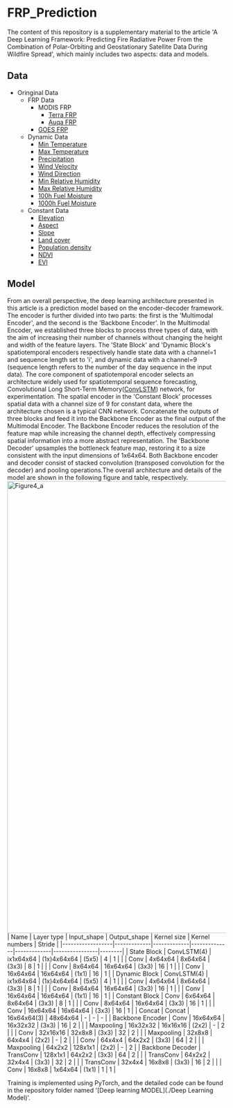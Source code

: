 # FRP_Prediction
The content of this repository is a supplementary material to the article 'A Deep Learning Framework: Predicting Fire Radiative Power From the Combination of Polar-Orbiting and Geostationary Satellite Data During Wildfire Spread', which mainly includes two aspects: data and models.
## Data
- Oringinal Data
  - FRP Data
    - MODIS FRP 
      - [Terra FRP](https://developers.google.com/earth-engine/datasets/catalog/MODIS_061_MOD14A1)
      - [Auqa FRP](https://developers.google.com/earth-engine/datasets/catalog/MODIS_061_MYD14A1)
    - [GOES FRP](https://developers.google.com/earth-engine/datasets/catalog/NOAA_GOES_16_FDCC)
  - Dynamic Data
    - [Min Temperature](https://developers.google.com/earth-engine/datasets/catalog/IDAHO_EPSCOR_GRIDMET#bands)
    - [Max Temperature](https://developers.google.com/earth-engine/datasets/catalog/IDAHO_EPSCOR_GRIDMET#bands)
    - [Precipitation](https://developers.google.com/earth-engine/datasets/catalog/IDAHO_EPSCOR_GRIDMET#bands)
    - [Wind Velocity](https://developers.google.com/earth-engine/datasets/catalog/IDAHO_EPSCOR_GRIDMET#bands)
    - [Wind Direction](https://developers.google.com/earth-engine/datasets/catalog/IDAHO_EPSCOR_GRIDMET#bands)
    - [Min Relative Humidity](https://developers.google.com/earth-engine/datasets/catalog/IDAHO_EPSCOR_GRIDMET#bands)
    - [Max Relative Humidity](https://developers.google.com/earth-engine/datasets/catalog/IDAHO_EPSCOR_GRIDMET#bands)
    - [100h Fuel Moisture](https://developers.google.com/earth-engine/datasets/catalog/IDAHO_EPSCOR_GRIDMET#bands)
    - [1000h Fuel Moisture](https://developers.google.com/earth-engine/datasets/catalog/IDAHO_EPSCOR_GRIDMET#bands)
  - Constant Data
    - [Elevation](https://developers.google.com/earth-engine/datasets/catalog/USGS_SRTMGL1_003)
    - [Aspect](https://developers.google.com/earth-engine/datasets/catalog/USGS_SRTMGL1_003)
    - [Slope](https://developers.google.com/earth-engine/datasets/catalog/USGS_SRTMGL1_003)
    - [Land cover](https://developers.google.com/earth-engine/datasets/catalog/USGS_NLCD_RELEASES_2020_REL_NALCMS)
    - [Population density](https://developers.google.com/earth-engine/datasets/catalog/CIESIN_GPWv411_GPW_Population_Density)
    - [NDVI](https://developers.google.com/earth-engine/datasets/catalog/NOAA_VIIRS_001_VNP13A1)
    - [EVI](https://developers.google.com/earth-engine/datasets/catalog/NOAA_VIIRS_001_VNP13A1)
## Model
From an overall perspective, the deep learning architecture presented in this article is a prediction model based on the encoder-decoder framework. The encoder is further divided into two parts: the first is the 'Multimodal Encoder', and the second is the 'Backbone Encoder'. In the Multimodal Encoder, we established three blocks to process three types of data, with the aim of increasing their number of channels without changing the height and width of the feature layers. The 'State Block' and 'Dynamic Block's spatiotemporal encoders respectively handle state data with a channel=1 and sequence length set to 'i', and dynamic data with a channel=9 (sequence length refers to the number of the day sequence in the input data). The core component of spatiotemporal encoder selects an architecture widely used for spatiotemporal sequence forecasting, Convolutional Long Short-Term Memory([ConvLSTM](https://proceedings.neurips.cc/paper/2015/file/07563a3fe3bbe7e3ba84431ad9d055af-Paper.pdf)) network, for experimentation. The spatial encoder in the 'Constant Block' processes spatial data with a channel size of 9 for constant data, where the architecture chosen is a typical CNN network. Concatenate the outputs of three blocks and feed it into the Backbone Encoder as the final output of the Multimodal Encoder. The Backbone Encoder reduces the resolution of the feature map while increasing the channel depth, effectively compressing spatial information into a more abstract representation. The 'Backbone Decoder' upsamples the bottleneck feature map, restoring it to a size consistent with the input dimensions of 1x64x64. Both Backbone encoder and decoder consist of stacked convolution (transposed convolution for the decoder) and pooling operations.The overall architecture and details of the model are shown in the following figure and table, respectively.
<img width="1043" alt="Figure4_a" src="https://github.com/dazhaxie666/FRP_Prediction/assets/101981022/d134e309-12fc-4c26-b949-4a2091b34529">
| Name             | Layer type  | Input_shape | Output_shape | Kernel size | Kernel numbers | Stride |
|------------------|-------------|-------------|--------------|-------------|----------------|--------|
| State Block      | ConvLSTM(4) | ix1x64x64   | (1x)4x64x64  | (5x5)       | 4              | 1      |
|                  | Conv        | 4x64x64     | 8x64x64      | (3x3)       | 8              | 1      |
|                  | Conv        | 8x64x64     | 16x64x64     | (3x3)       | 16             | 1      |
|                  | Conv        | 16x64x64    | 16x64x64     | (1x1)       | 16             | 1      |
| Dynamic Block    | ConvLSTM(4) | ix1x64x64   | (1x)4x64x64  | (5x5)       | 4              | 1      |
|                  | Conv        | 4x64x64     | 8x64x64      | (3x3)       | 8              | 1      |
|                  | Conv        | 8x64x64     | 16x64x64     | (3x3)       | 16             | 1      |
|                  | Conv        | 16x64x64    | 16x64x64     | (1x1)       | 16             | 1      |
| Constant Block   | Conv        | 6x64x64     | 8x64x64      | (3x3)       | 8              | 1      |
|                  | Conv        | 8x64x64     | 16x64x64     | (3x3)       | 16             | 1      |
|                  | Conv        | 16x64x64    | 16x64x64     | (3x3)       | 16             | 1      |
| Concat           | Concat      | 16x64x64(3) | 48x64x64     | -           | -              | -      |
| Backbone Encoder | Conv        | 16x64x64    | 16x32x32     | (3x3)       | 16             | 2      |
|                  | Maxpooling  | 16x32x32    | 16x16x16     | (2x2)       | -              | 2      |
|                  | Conv        | 32x16x16    | 32x8x8       | (3x3)       | 32             | 2      |
|                  | Maxpooling  | 32x8x8      | 64x4x4       | (2x2)       | -              | 2      |
|                  | Conv        | 64x4x4      | 64x2x2       | (3x3)       | 64             | 2      |
|                  | Maxpooling  | 64x2x2      | 128x1x1      | (2x2)       | -              | 2      |
| Backbone Decoder | TransConv   | 128x1x1     | 64x2x2       | (3x3)       | 64             | 2      |
|                  | TransConv   | 64x2x2      | 32x4x4       | (3x3)       | 32             | 2      |
|                  | TransConv   | 32x4x4      | 16x8x8       | (3x3)       | 16             | 2      |
|                  | Conv        | 16x8x8      | 1x64x64      | (1x1)       | 1              | 1      |

Training is implemented using PyTorch, and the detailed code can be found in the repository folder named '[Deep learning MODEL](./Deep Learning Model)'.
